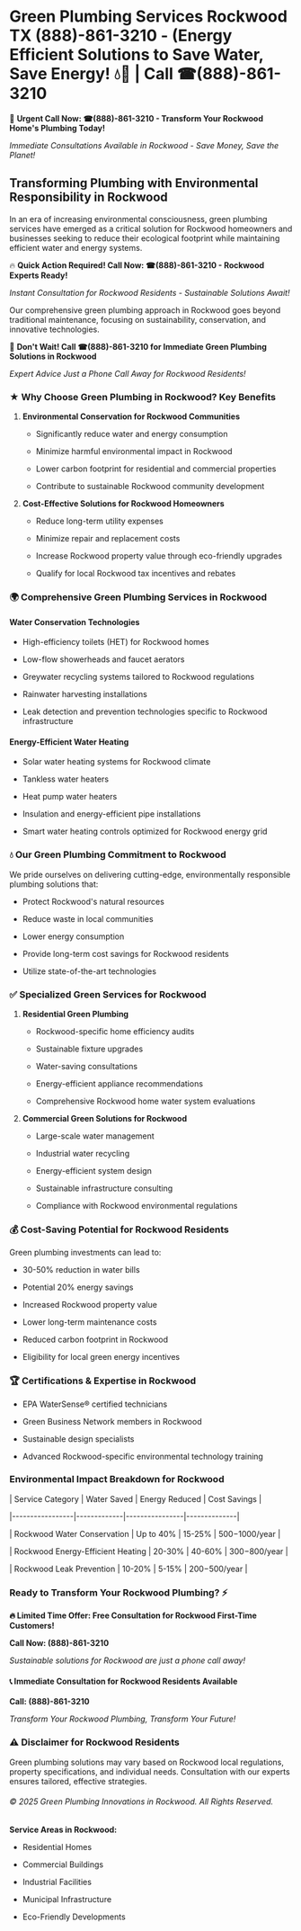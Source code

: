 # Green Plumbing Services Rockwood TX (888)-861-3210 - (Energy Efficient Solutions to Save Water, Save Energy! 💧🌿 | Call ☎(888)-861-3210

🚨 **Urgent Call Now: ☎(888)-861-3210 - Transform Your Rockwood Home's Plumbing Today!**
*Immediate Consultations Available in Rockwood - Save Money, Save the Planet!*

## Transforming Plumbing with Environmental Responsibility in Rockwood

In an era of increasing environmental consciousness, green plumbing services have emerged as a critical solution for Rockwood homeowners and businesses seeking to reduce their ecological footprint while maintaining efficient water and energy systems. 

🔥 **Quick Action Required! Call Now: ☎(888)-861-3210 - Rockwood Experts Ready!**
*Instant Consultation for Rockwood Residents - Sustainable Solutions Await!*

Our comprehensive green plumbing approach in Rockwood goes beyond traditional maintenance, focusing on sustainability, conservation, and innovative technologies.

🚨 **Don't Wait! Call ☎(888)-861-3210 for Immediate Green Plumbing Solutions in Rockwood**
*Expert Advice Just a Phone Call Away for Rockwood Residents!*

### ★ Why Choose Green Plumbing in Rockwood? Key Benefits

1. **Environmental Conservation for Rockwood Communities** 
   - Significantly reduce water and energy consumption
   - Minimize harmful environmental impact in Rockwood
   - Lower carbon footprint for residential and commercial properties
   - Contribute to sustainable Rockwood community development

2. **Cost-Effective Solutions for Rockwood Homeowners** 
   - Reduce long-term utility expenses
   - Minimize repair and replacement costs
   - Increase Rockwood property value through eco-friendly upgrades
   - Qualify for local Rockwood tax incentives and rebates

### 🌍 Comprehensive Green Plumbing Services in Rockwood

#### Water Conservation Technologies
- High-efficiency toilets (HET) for Rockwood homes
- Low-flow showerheads and faucet aerators
- Greywater recycling systems tailored to Rockwood regulations
- Rainwater harvesting installations
- Leak detection and prevention technologies specific to Rockwood infrastructure

#### Energy-Efficient Water Heating
- Solar water heating systems for Rockwood climate
- Tankless water heaters
- Heat pump water heaters
- Insulation and energy-efficient pipe installations
- Smart water heating controls optimized for Rockwood energy grid

### 💧 Our Green Plumbing Commitment to Rockwood

We pride ourselves on delivering cutting-edge, environmentally responsible plumbing solutions that:
- Protect Rockwood's natural resources
- Reduce waste in local communities
- Lower energy consumption
- Provide long-term cost savings for Rockwood residents
- Utilize state-of-the-art technologies

### ✅ Specialized Green Services for Rockwood

1. **Residential Green Plumbing**
   - Rockwood-specific home efficiency audits
   - Sustainable fixture upgrades
   - Water-saving consultations
   - Energy-efficient appliance recommendations
   - Comprehensive Rockwood home water system evaluations

2. **Commercial Green Solutions for Rockwood**
   - Large-scale water management
   - Industrial water recycling
   - Energy-efficient system design
   - Sustainable infrastructure consulting
   - Compliance with Rockwood environmental regulations

### 💰 Cost-Saving Potential for Rockwood Residents

Green plumbing investments can lead to:
- 30-50% reduction in water bills
- Potential 20% energy savings
- Increased Rockwood property value
- Lower long-term maintenance costs
- Reduced carbon footprint in Rockwood
- Eligibility for local green energy incentives

### 🏆 Certifications & Expertise in Rockwood

- EPA WaterSense® certified technicians
- Green Business Network members in Rockwood
- Sustainable design specialists
- Advanced Rockwood-specific environmental technology training

### Environmental Impact Breakdown for Rockwood

| Service Category | Water Saved | Energy Reduced | Cost Savings |
|-----------------|-------------|----------------|--------------|
| Rockwood Water Conservation | Up to 40% | 15-25% | $500-$1000/year |
| Rockwood Energy-Efficient Heating | 20-30% | 40-60% | $300-$800/year |
| Rockwood Leak Prevention | 10-20% | 5-15% | $200-$500/year |

### Ready to Transform Your Rockwood Plumbing? ⚡

**🔥 Limited Time Offer: Free Consultation for Rockwood First-Time Customers!**

**Call Now: (888)-861-3210**
*Sustainable solutions for Rockwood are just a phone call away!*

#### 📞 Immediate Consultation for Rockwood Residents Available

**Call: (888)-861-3210**
*Transform Your Rockwood Plumbing, Transform Your Future!*

### ⚠️ Disclaimer for Rockwood Residents

Green plumbing solutions may vary based on Rockwood local regulations, property specifications, and individual needs. Consultation with our experts ensures tailored, effective strategies.

###### © 2025 Green Plumbing Innovations in Rockwood. All Rights Reserved.

**Service Areas in Rockwood:** 
- Residential Homes
- Commercial Buildings
- Industrial Facilities
- Municipal Infrastructure
- Eco-Friendly Developments
